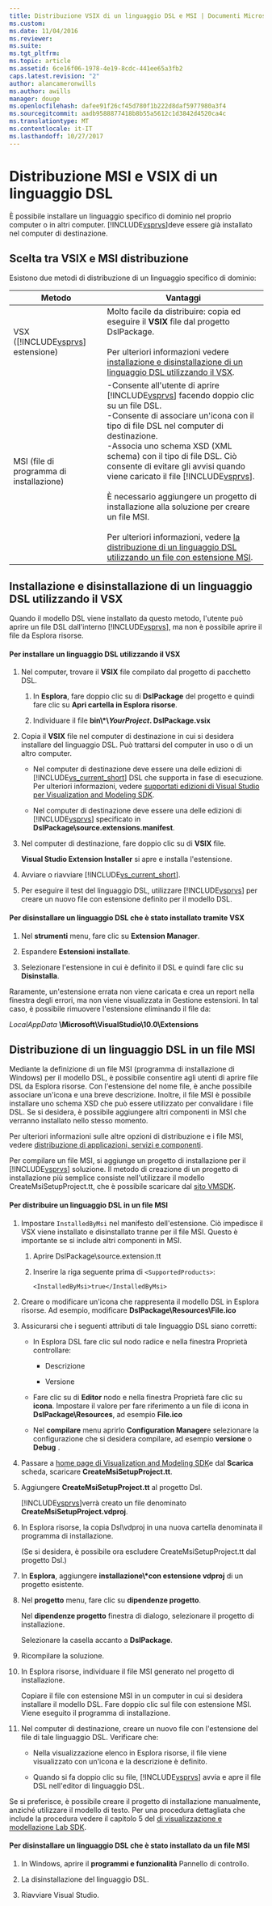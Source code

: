 ```yaml
---
title: Distribuzione VSIX di un linguaggio DSL e MSI | Documenti Microsoft
ms.custom: 
ms.date: 11/04/2016
ms.reviewer: 
ms.suite: 
ms.tgt_pltfrm: 
ms.topic: article
ms.assetid: 6ce16f06-1978-4e19-8cdc-441ee65a3fb2
caps.latest.revision: "2"
author: alancameronwills
ms.author: awills
manager: douge
ms.openlocfilehash: dafee91f26cf45d780f1b222d8daf5977980a3f4
ms.sourcegitcommit: aadb9588877418b8b55a5612c1d3842d4520ca4c
ms.translationtype: MT
ms.contentlocale: it-IT
ms.lasthandoff: 10/27/2017
---
```

# <a name="msi-and-vsix-deployment-of-a-dsl"></a>Distribuzione MSI e VSIX di un linguaggio DSL
È possibile installare un linguaggio specifico di dominio nel proprio computer o in altri computer. [!INCLUDE[vsprvs](../code-quality/includes/vsprvs_md.md)]deve essere già installato nel computer di destinazione.  
  
##  <a name="which"></a>Scelta tra VSIX e MSI distribuzione  
 Esistono due metodi di distribuzione di un linguaggio specifico di dominio:  
  
|Metodo|Vantaggi|  
|------------|--------------|  
|VSX ([!INCLUDE[vsprvs](../code-quality/includes/vsprvs_md.md)] estensione)|Molto facile da distribuire: copia ed eseguire il **VSIX** file dal progetto DslPackage.<br /><br /> Per ulteriori informazioni vedere [installazione e disinstallazione di un linguaggio DSL utilizzando il VSX](#Installing).|  
|MSI (file di programma di installazione)|-Consente all'utente di aprire [!INCLUDE[vsprvs](../code-quality/includes/vsprvs_md.md)] facendo doppio clic su un file DSL.<br />-Consente di associare un'icona con il tipo di file DSL nel computer di destinazione.<br />-Associa uno schema XSD (XML schema) con il tipo di file DSL. Ciò consente di evitare gli avvisi quando viene caricato il file [!INCLUDE[vsprvs](../code-quality/includes/vsprvs_md.md)].<br /><br /> È necessario aggiungere un progetto di installazione alla soluzione per creare un file MSI.<br /><br /> Per ulteriori informazioni, vedere [la distribuzione di un linguaggio DSL utilizzando un file con estensione MSI](#msi).|  
  
##  <a name="Installing"></a>Installazione e disinstallazione di un linguaggio DSL utilizzando il VSX  
 Quando il modello DSL viene installato da questo metodo, l'utente può aprire un file DSL dall'interno [!INCLUDE[vsprvs](../code-quality/includes/vsprvs_md.md)], ma non è possibile aprire il file da Esplora risorse.  
  
#### <a name="to-install-a-dsl-by-using-the-vsx"></a>Per installare un linguaggio DSL utilizzando il VSX  
  
1.  Nel computer, trovare il **VSIX** file compilato dal progetto di pacchetto DSL.  
  
    1.  In **Esplora**, fare doppio clic su di **DslPackage** del progetto e quindi fare clic su **Apri cartella in Esplora risorse**.  
  
    2.  Individuare il file **bin\\\*\\***YourProject***. DslPackage.vsix**  
  
2.  Copia il **VSIX** file nel computer di destinazione in cui si desidera installare del linguaggio DSL. Può trattarsi del computer in uso o di un altro computer.  
  
    -   Nel computer di destinazione deve essere una delle edizioni di [!INCLUDE[vs_current_short](../code-quality/includes/vs_current_short_md.md)] DSL che supporta in fase di esecuzione. Per ulteriori informazioni, vedere [supportati edizioni di Visual Studio per Visualization and Modeling SDK](../modeling/supported-visual-studio-editions-for-visualization-amp-modeling-sdk.md).  
  
    -   Nel computer di destinazione deve essere una delle edizioni di [!INCLUDE[vsprvs](../code-quality/includes/vsprvs_md.md)] specificato in **DslPackage\source.extensions.manifest**.  
  
3.  Nel computer di destinazione, fare doppio clic su di **VSIX** file.  
  
     **Visual Studio Extension Installer** si apre e installa l'estensione.  
  
4.  Avviare o riavviare [!INCLUDE[vs_current_short](../code-quality/includes/vs_current_short_md.md)].  
  
5.  Per eseguire il test del linguaggio DSL, utilizzare [!INCLUDE[vsprvs](../code-quality/includes/vsprvs_md.md)] per creare un nuovo file con estensione definito per il modello DSL.  
  
#### <a name="to-uninstall-a-dsl-that-was-installed-by-using-vsx"></a>Per disinstallare un linguaggio DSL che è stato installato tramite VSX  
  
1.  Nel **strumenti** menu, fare clic su **Extension Manager**.  
  
2.  Espandere **Estensioni installate**.  
  
3.  Selezionare l'estensione in cui è definito il DSL e quindi fare clic su **Disinstalla**.  
  
 Raramente, un'estensione errata non viene caricata e crea un report nella finestra degli errori, ma non viene visualizzata in Gestione estensioni. In tal caso, è possibile rimuovere l'estensione eliminando il file da:  
  
 *LocalAppData* **\Microsoft\VisualStudio\10.0\Extensions**  
  
##  <a name="msi"></a>Distribuzione di un linguaggio DSL in un file MSI  
 Mediante la definizione di un file MSI (programma di installazione di Windows) per il modello DSL, è possibile consentire agli utenti di aprire file DSL da Esplora risorse. Con l'estensione del nome file, è anche possibile associare un'icona e una breve descrizione. Inoltre, il file MSI è possibile installare uno schema XSD che può essere utilizzato per convalidare i file DSL. Se si desidera, è possibile aggiungere altri componenti in MSI che verranno installato nello stesso momento.  
  
 Per ulteriori informazioni sulle altre opzioni di distribuzione e i file MSI, vedere [distribuzione di applicazioni, servizi e componenti](../deployment/deploying-applications-services-and-components.md).  
  
 Per compilare un file MSI, si aggiunge un progetto di installazione per il [!INCLUDE[vsprvs](../code-quality/includes/vsprvs_md.md)] soluzione. Il metodo di creazione di un progetto di installazione più semplice consiste nell'utilizzare il modello CreateMsiSetupProject.tt, che è possibile scaricare dal [sito VMSDK](http://go.microsoft.com/fwlink/?LinkID=186128).  
  
#### <a name="to-deploy-a-dsl-in-an-msi"></a>Per distribuire un linguaggio DSL in un file MSI  
  
1.  Impostare `InstalledByMsi` nel manifesto dell'estensione. Ciò impedisce il VSX viene installato e disinstallato tranne per il file MSI. Questo è importante se si include altri componenti in MSI.  
  
    1.  Aprire DslPackage\source.extension.tt  
  
    2.  Inserire la riga seguente prima di `<SupportedProducts>`:  
  
        ```  
        <InstalledByMsi>true</InstalledByMsi>  
        ```  
  
2.  Creare o modificare un'icona che rappresenta il modello DSL in Esplora risorse. Ad esempio, modificare **DslPackage\Resources\File.ico**  
  
3.  Assicurarsi che i seguenti attributi di tale linguaggio DSL siano corretti:  
  
    -   In Esplora DSL fare clic sul nodo radice e nella finestra Proprietà controllare:  
  
        -   Descrizione  
  
        -   Versione  
  
    -   Fare clic su di **Editor** nodo e nella finestra Proprietà fare clic su **icona**. Impostare il valore per fare riferimento a un file di icona in **DslPackage\Resources**, ad esempio **File.ico**  
  
    -   Nel **compilare** menu aprirlo **Configuration Manager**e selezionare la configurazione che si desidera compilare, ad esempio **versione** o **Debug** .  
  
4.  Passare a [home page di Visualization and Modeling SDK](http://go.microsoft.com/fwlink/?LinkID=186128)e dal **Scarica** scheda, scaricare **CreateMsiSetupProject.tt**.  
  
5.  Aggiungere **CreateMsiSetupProject.tt** al progetto Dsl.  
  
     [!INCLUDE[vsprvs](../code-quality/includes/vsprvs_md.md)]verrà creato un file denominato **CreateMsiSetupProject.vdproj**.  
  
6.  In Esplora risorse, la copia Dsl\\vdproj in una nuova cartella denominata il programma di installazione.  
  
     (Se si desidera, è possibile ora escludere CreateMsiSetupProject.tt dal progetto Dsl.)  
  
7.  In **Esplora**, aggiungere **installazione\\\*con estensione vdproj** di un progetto esistente.  
  
8.  Nel **progetto** menu, fare clic su **dipendenze progetto**.  
  
     Nel **dipendenze progetto** finestra di dialogo, selezionare il progetto di installazione.  
  
     Selezionare la casella accanto a **DslPackage**.  
  
9. Ricompilare la soluzione.  
  
10. In Esplora risorse, individuare il file MSI generato nel progetto di installazione.  
  
     Copiare il file con estensione MSI in un computer in cui si desidera installare il modello DSL. Fare doppio clic sul file con estensione MSI. Viene eseguito il programma di installazione.  
  
11. Nel computer di destinazione, creare un nuovo file con l'estensione del file di tale linguaggio DSL. Verificare che:  
  
    -   Nella visualizzazione elenco in Esplora risorse, il file viene visualizzato con un'icona e la descrizione è definito.  
  
    -   Quando si fa doppio clic su file, [!INCLUDE[vsprvs](../code-quality/includes/vsprvs_md.md)] avvia e apre il file DSL nell'editor di linguaggio DSL.  
  
 Se si preferisce, è possibile creare il progetto di installazione manualmente, anziché utilizzare il modello di testo. Per una procedura dettagliata che include la procedura vedere il capitolo 5 del [di visualizzazione e modellazione Lab SDK](http://go.microsoft.com/fwlink/?LinkId=208878).  
  
#### <a name="to-uninstall-a-dsl-that-was-installed-from-an-msi"></a>Per disinstallare un linguaggio DSL che è stato installato da un file MSI  
  
1.  In Windows, aprire il **programmi e funzionalità** Pannello di controllo.  
  
2.  La disinstallazione del linguaggio DSL.  
  
3.  Riavviare Visual Studio.